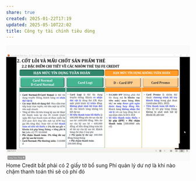 ```yaml
---
share: true
created: 2025-01-22T17:19
updated: 2025-05-10T22:02
title: Công ty tài chính tiêu dùng
---
```

![Pasted image 20250122171929.png](../../../../../assets/attachments/Pasted%20image%2020250122171929.png)
Home Credit bắt phải có 2 giấy tờ bổ sung
Phí quản lý dư nợ là khi nào chậm thanh toán thì sẽ có phí đó